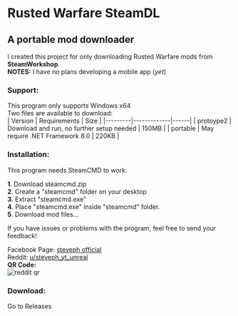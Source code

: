 # Rusted Warfare SteamDL

## A portable mod downloader

I created this project for only downloading Rusted Warfare mods from **SteamWorkshop**.  
**NOTES:** I have no plans developing a mobile app (*yet*)

### **Support:**
This program only supports Windows x64  
Two files are available to download:  
| Version | Requirements | Size |
|---------|-------------|------|
| protoype2 | Download and run, no further setup needed | 150MB |
| portable      | May require .NET Framework 8.0 | 220KB |

### **Installation:**
This program needs SteamCMD to work.  


**1**. Download steamcmd.zip  
**2**. Create a "steamcmd" folder on your desktop  
**3**. Extract "steamcmd.exe"  
**4**. Place "steamcmd.exe" inside "steamcmd" folder.  
**5**. Download mod files...

If you have issues or problems with the program, feel free to send your feedback!

Facebook Page: [steveph official](https://web.facebook.com/profile.php?id=100086211795375)  
Reddit: [u/steveph_yt_unreal](https://www.reddit.com/user/steveph_yt_unreal/?utm_source=share&utm_medium=web3x&utm_name=web3xcss&utm_term=1&utm_content=share_button)  
**QR Code:**  
![reddit qr]([https://imgur.com/a/Pjpa57Y](https://github.com/stevePH-gh/SteamDL-Rusted-Warfare/blob/_images/Screenshot-2025-10-26-134755.png))  
### **Download:**
Go to Releases


